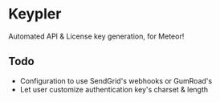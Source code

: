 # Keypler

Automated API & License key generation, for Meteor!

## Todo

* Configuration to use SendGrid's webhooks or GumRoad's
* Let user customize authentication key's charset & length